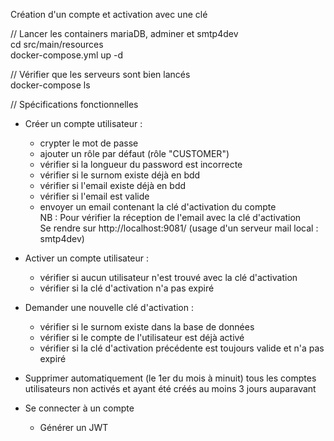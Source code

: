 Création d'un compte et activation avec une clé

// Lancer les containers mariaDB, adminer et smtp4dev<br>
cd src/main/resources<br>
docker-compose.yml up -d

// Vérifier que les serveurs sont bien lancés<br>
docker-compose ls

// Spécifications fonctionnelles<br>
- Créer un compte utilisateur :
  - crypter le mot de passe
  - ajouter un rôle par défaut (rôle "CUSTOMER")
  - vérifier si la longueur du password est incorrecte
  - vérifier si le surnom existe déjà en bdd
  - vérifier si l'email existe déjà en bdd
  - vérifier si l'email est valide
  - envoyer un email contenant la clé d'activation du compte<br>
   NB : Pour vérifier la réception de l'email avec la clé d'activation<br>
   Se rendre sur http://localhost:9081/ (usage d'un serveur mail local : smtp4dev)
- Activer un compte utilisateur :
  - vérifier si aucun utilisateur n'est trouvé avec la clé d'activation
  - vérifier si la clé d'activation n'a pas expiré
- Demander une nouvelle clé d'activation :
  - vérifier si le surnom existe dans la base de données
  - vérifier si le compte de l'utilisateur est déjà activé
  - vérifier si la clé d'activation précédente est toujours valide et n'a pas expiré
- Supprimer automatiquement (le 1er du mois à minuit) tous les comptes utilisateurs non activés et ayant été créés au moins 3 jours auparavant

- Se connecter à un compte
  - Générer un JWT

